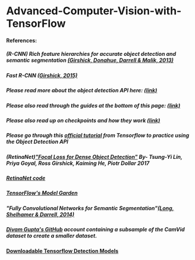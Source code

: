 # Advanced-Computer-Vision-with-TensorFlow

#### References:

##### (R-CNN) Rich feature hierarchies for accurate object detection and semantic segmentation [(Girshick, Donahue, Darrell & Malik, 2013)](https://arxiv.org/abs/1311.2524)
  
##### Fast R-CNN [(Girshick, 2015)](https://arxiv.org/abs/1504.08083)

##### Please read more about the object detection API here: [(link)](https://github.com/tensorflow/models/tree/master/research/object_detection)

##### Please also read through the guides at the bottom of this page: [(link)](https://github.com/tensorflow/models/blob/master/research/object_detection/g3doc/tf2.md)
##### Please also read up on checkpoints and how they work [(link)](https://www.tensorflow.org/guide/checkpoint)

##### Please go through this [official tutorial](https://colab.research.google.com/github/tensorflow/hub/blob/master/examples/colab/tf2_object_detection.ipynb) from Tensorflow to practice using the Object Detection API

##### (RetinaNet)["Focal Loss for Dense Object Detection"](https://arxiv.org/abs/1708.02002) By- Tsung-Yi Lin, Priya Goyal, Ross Girshick, Kaiming He, Piotr Dollar 2017

##### [RetinaNet code](https://github.com/facebookresearch/Detectron)

##### [TensorFlow's Model Garden](https://github.com/tensorflow/models)

##### "Fully Convolutional Networks for Semantic Segmentation"[(Long, Shelhamer & Darrell, 2014)](https://arxiv.org/abs/1411.4038)

##### [Divam Gupta's GitHub](https://github.com/divamgupta) account containing a subsample of the CamVid dataset to create a smaller dataset.

#### [Downloadable Tensorflow Detection Models](https://github.com/tensorflow/models/blob/master/research/object_detection/g3doc/tf2_detection_zoo.md)
